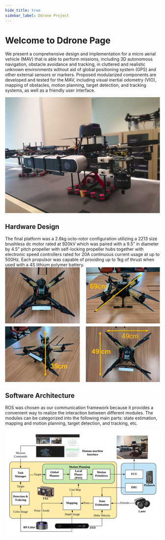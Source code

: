 ```yaml
---
hide_title: true
sidebar_label: Ddrone Project
---
```


# Welcome to Ddrone Page
We present a comprehensive design and implementation for a micro aerial vehicle (MAV) that is able to perform missions, including 3D autonomous navigation, obstacle avoidance and tracking, in cluttered and realistic unknown environments without aid of global positioning system (GPS) and other external sensors or markers. Proposed modularized components are developed and tested for the MAV, including visual inertial odometry (VIO), mapping of obstacles, motion planning, target detection, and tracking systems, as well as a friendly user interface. 

![](./assets/ddrone.png)

## Hardware Design
The final platform was a 2.6kg octo-rotor configuration utilizing a 2213 size brushless dc motor rated at 920kV which was paired with a 9.5” in diameter by 4.5” pitch propeller with self-locking propeller hubs together with electronic speed controllers rated for 20A continuous current usage at up to 500Hz. Each propulsor was capable of providing up to 1kg of thrust when used with a 4S lithium polymer battery.
![](./assets/ddrone_platform.png)

## Software Architecture
ROS was chosen as our communication framework because it provides a convenient way to
realize the interaction between different modules. The modules can be categorized into the following main parts: state estimation, mapping and motion planning, target detection, and tracking, etc. 

![](./assets/ddrone_system.jpeg)